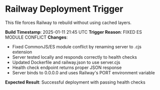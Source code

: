 # Railway Deployment Trigger

This file forces Railway to rebuild without using cached layers.

**Build Timestamp**: 2025-01-11 21:45 UTC
**Trigger Reason**: FIXED ES MODULE CONFLICT
**Changes**: 
- Fixed CommonJS/ES module conflict by renaming server to .cjs extension
- Server tested locally and responds correctly to health checks
- Updated Dockerfile and railway.json to use server.cjs
- Health check endpoint returns proper JSON response
- Server binds to 0.0.0.0 and uses Railway's PORT environment variable

**Expected Result**: Successful deployment with passing health checks